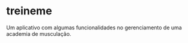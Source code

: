 # treineme
Um aplicativo com algumas funcionalidades no gerenciamento de  uma academia de musculação.
